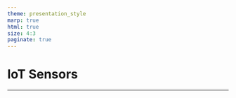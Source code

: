 ```yaml
---
theme: presentation_style
marp: true
html: true
size: 4:3
paginate: true
---
```


<!-- _class: lead -->

# IoT Sensors 

---

